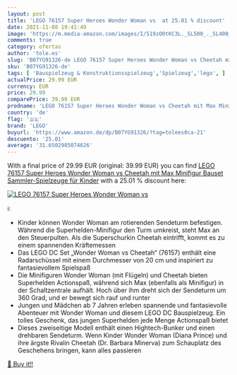 ```yaml
---
layout: post
title: 'LEGO 76157 Super Heroes Wonder Woman vs  at 25.01 % discount'
date: 2021-11-08 19:41:49
image: 'https://m.media-amazon.com/images/I/519zO0tKC3L._SL500_._SL400_.jpg'
comments: true
category: ofertas
author: 'tole.es'
slug: 'B07YG91326-de LEGO 76157 Super Heroes Wonder Woman vs Cheetah mit Max...'
sku: 'B07YG91326-de'
tags: [ 'Bauspielzeug & Konstruktionsspielzeug','Spielzeug','lego', ]
actualPrice: 29.99 EUR
currency: EUR
price: 29.99
comparePrice: 39.99 EUR
prodname: 'LEGO 76157 Super Heroes Wonder Woman vs Cheetah mit Max Minifigur  Bauset  Sammler-Spielzeuge für Kinder'
country: 'de'
flag: '🇩🇪'
brand: 'LEGO'
buyurl: 'https://www.amazon.de/dp/B07YG91326/?tag=tolees0ca-21'
descuento: '25.01'
average: '31.6502985074626'
---
```


With a final price of 29.99 EUR (original: 39.99 EUR) you can find [LEGO 76157 Super Heroes Wonder Woman vs Cheetah mit Max Minifigur  Bauset  Sammler-Spielzeuge für Kinder](https://www.amazon.de/dp/B07YG91326/?tag=tolees0ca-21) with a  25.01 % discount here:

[![LEGO 76157 Super Heroes Wonder Woman vs ](https://m.media-amazon.com/images/I/519zO0tKC3L._SL500_._SL400_.jpg)](https://www.amazon.de/dp/B07YG91326/?tag=tolees0ca-21)

ℹ️:

- Kinder können Wonder Woman am rotierenden Sendeturm befestigen. Während die Superhelden-Minifigur den Turm umkreist, steht Max an den Steuerpulten. Als die Superschurkin Cheetah eintrifft, kommt es zu einem spannenden Kräftemessen
- Das LEGO DC Set „Wonder Woman vs Cheetah“ (76157) enthält eine Radarschüssel mit einem Durchmesser von 20 cm und inspiriert zu fantasievollem Spielspaß
- Die Minifiguren Wonder Woman (mit Flügeln) und Cheetah bieten Superhelden Actionspaß, während sich Max (ebenfalls als Minifigur) in der Schaltzentrale aufhält. Hoch über ihm dreht sich der Sendeturm um 360 Grad, und er bewegt sich rauf und runter
- Jungen und Mädchen ab 7 Jahren erleben spannende und fantasievolle Abenteuer mit Wonder Woman und diesem LEGO DC Bauspielzeug. Ein tolles Geschenk, das jungen Superhelden jede Menge Actionspaß bietet
- Dieses zweiseitige Modell enthält einen Hightech-Bunker und einen drehbaren Sendeturm. Wenn Kinder Wonder Woman (Diana Prince) und ihre ärgste Rivalin Cheetah (Dr. Barbara Minerva) zum Schauplatz des Geschehens bringen, kann alles passieren

[🛒 Buy it!!](https://www.amazon.de/dp/B07YG91326/?tag=tolees0ca-21)
